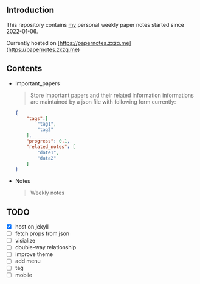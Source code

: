 ## Introduction

This repository contains [my](https://zxzq.me) personal weekly paper notes started since 2022-01-06.

Currently hosted on [https://papernotes.zxzq.me](https://papernotes.zxzq.me)

## Contents

- Important_papers
  > Store important papers and their related information
  > informations are maintained by a json file with following form currently:
  ```json
  {
      "tags":[
          "tag1",
          "tag2"
      ],
      "progress": 0.1,
      "related_notes": [
          "date1",
          "data2"
      ]
  }
  ```

- Notes
  > Weekly notes

## TODO

- [x] host on jekyll
- [ ] fetch props from json
- [ ] visialize
- [ ] double-way relationship
- [ ] improve theme
- [ ] add menu
- [ ] tag
- [ ] mobile